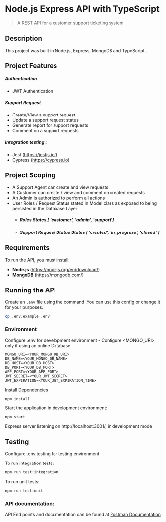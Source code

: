 # Node.js Express API with TypeScript 
> A REST API for a customer support ticketing system

## Description
This project was built in Node.js, Express, MongoDB and TypeScript .

## Project Features

##### Authentication
- JWT Authentication

##### Support Request
- Create/View a support request 
- Update a support request status 
- Generate report for support requests
- Comment on a support requests

##### Integration testing :
- Jest (https://jestjs.io/)
- Cypress (https://cypress.io)

## Project Scoping 
- A Support Agent can create and view requests
- A Customer can create / view and comment on created requests
- An Admin is authorized to perform all actions
- User Roles / Request Status stated in Model class as exposed to being persisted in the Database Layer
   - ##### Roles States [ 'customer', 'admin', 'support']
   - ##### Support Request Status States [ 'created', 'in_progress', 'closed' ]      

## Requirements
To run the API, you must install:
- **Node.js** (https://nodejs.org/en/download/)
- **MongoDB** (https://mongodb.com/)

## Running the API

Create an `.env` file using the command .You can use this config or change it for your purposes. 

```bash
cp .env.example .env
```

### Environment
Configure .env for development environment -
Configure <MONGO_URI> only if using an online Database

```  
MONGO_URI=<YOUR_MONGO_DB_URI>
DB_NAME=<YOUR_MONGO_DB_NAME>
DB_HOST=<YOUR_DB_HOST>
DB_PORT=<YOUR_DB_PORT>
APP_PORT=<YOUR_APP_PORT>
JWT_SECRET=<YOUR_JWT_SECRET>
JWT_EXPIRATION=<YOUR_JWT_EXPIRATION_TIME>
```

Install Dependencies
```
npm install
```

Start the application in development environment:
```
npm start
```
Express server listening on http://localhost:3001/, in development mode

## Testing 
Configure .env.testing for testing environment

To run integration tests: 
```bash
npm run test:integration
```

To run unit tests: 
```bash
npm run test:unit
```

### API documentation:
API End points and documentation can be found at
[Postman Documentation](https://documenter.getpostman.com/view/5928045/T17J9Sja?version=latest)
